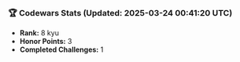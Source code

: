 ### 🏆 Codewars Stats (Updated: 2025-03-24 00:41:20 UTC)

- **Rank:** 8 kyu
- **Honor Points:** 3
- **Completed Challenges:** 1
